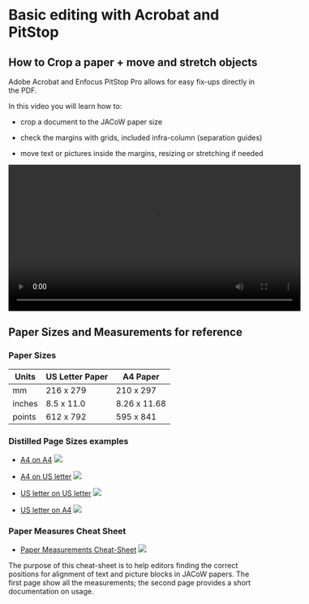 # Basic editing with Acrobat and PitStop

## How to Crop a paper + move and stretch objects

Adobe Acrobat and Enfocus PitStop Pro allows for easy fix-ups directly in the PDF.

In this video you will learn how to:

- crop a document to the JACoW paper size

- check the margins with grids, included infra-column (separation guides)

- move text or pictures inside the margins, resizing or stretching if needed

<video style="width:576" controls="" alt="type:video">
   <source src="../Videos/008-CropMoveStretch.mp4" type="video/mp4">
Your browser does not support the video tag.
</video>

## Paper Sizes and Measurements for reference

### Paper Sizes

| Units  | US Letter Paper | A4 Paper     |
| ------ | --------------- | ------------ |
| mm     | 216 x 279       | 210 x 297    |
| inches | 8.5 x 11.0      | 8.26 x 11.68 |
| points | 612 x 792       | 595 x 841    |

### Distilled Page Sizes examples

- [A4 on A4](material/a4ona4.pdf) ![](/img/attachment.png) 

- [A4 on US letter](material/a4onus.pdf) ![](/img/attachment.png) 

- [US letter on US letter](material/usonus.pdf) ![](/img/attachment.png) 

- [US letter on A4](material/usona4.pdf) ![](/img/attachment.png)

### Paper Measures Cheat Sheet

- [Paper Measurements Cheat-Sheet](material/cheat-sheet.pdf) ![](/img/attachment.png) 

The purpose of this cheat-sheet is to help editors finding the correct positions for alignment of text and picture blocks in JACoW papers. The first page show all the measurements; the second page provides a short documentation on usage.
